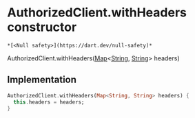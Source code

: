 


# AuthorizedClient.withHeaders constructor




    *[<Null safety>](https://dart.dev/null-safety)*



AuthorizedClient.withHeaders([Map](https://api.flutter.dev/flutter/dart-core/Map-class.html)&lt;[String](https://api.flutter.dev/flutter/dart-core/String-class.html), [String](https://api.flutter.dev/flutter/dart-core/String-class.html)> headers)





## Implementation

```dart
AuthorizedClient.withHeaders(Map<String, String> headers) {
  this.headers = headers;
}
```







